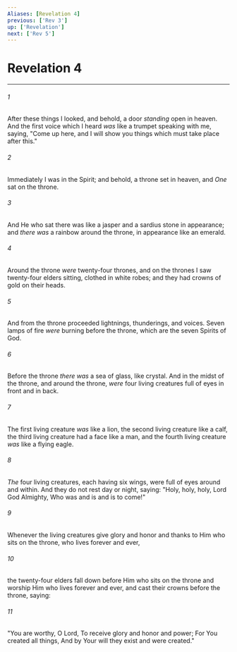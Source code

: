 ```yaml
---
Aliases: [Revelation 4]
previous: ['Rev 3']
up: ['Revelation']
next: ['Rev 5']
---
```

# Revelation 4

***


###### 1 
After these things I looked, and behold, a door _standing_ open in heaven. And the first voice which I heard _was_ like a trumpet speaking with me, saying, "Come up here, and I will show you things which must take place after this." 

###### 2 
Immediately I was in the Spirit; and behold, a throne set in heaven, and _One_ sat on the throne. 

###### 3 
And He who sat there was like a jasper and a sardius stone in appearance; and _there was_ a rainbow around the throne, in appearance like an emerald. 

###### 4 
Around the throne _were_ twenty-four thrones, and on the thrones I saw twenty-four elders sitting, clothed in white robes; and they had crowns of gold on their heads. 

###### 5 
And from the throne proceeded lightnings, thunderings, and voices. Seven lamps of fire _were_ burning before the throne, which are the seven Spirits of God. 

###### 6 
Before the throne _there_ _was_ a sea of glass, like crystal. And in the midst of the throne, and around the throne, _were_ four living creatures full of eyes in front and in back. 

###### 7 
The first living creature _was_ like a lion, the second living creature like a calf, the third living creature had a face like a man, and the fourth living creature _was_ like a flying eagle. 

###### 8 
_The_ four living creatures, each having six wings, were full of eyes around and within. And they do not rest day or night, saying: "Holy, holy, holy, Lord God Almighty, Who was and is and is to come!" 

###### 9 
Whenever the living creatures give glory and honor and thanks to Him who sits on the throne, who lives forever and ever, 

###### 10 
the twenty-four elders fall down before Him who sits on the throne and worship Him who lives forever and ever, and cast their crowns before the throne, saying: 

###### 11 
"You are worthy, O Lord, To receive glory and honor and power; For You created all things, And by Your will they exist and were created."
